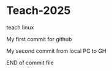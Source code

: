 # Teach-2025
teach linux

My first commit for github

My second commit from local PC to GH

END of commit file
